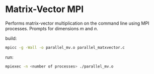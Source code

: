 # Matrix-Vector MPI

Performs matrix-vector multiplication on the command line using MPI processes. Prompts for dimensions *m* and *n*.

build:

```bash
mpicc -g -Wall -o parallel_mv.o parallel_matxvector.c
```

run: 
```bash
mpiexec -n <number of processes> ./parallel_mv.o
```
